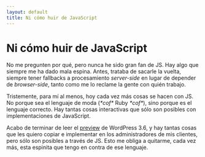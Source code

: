 ```yaml
---
layout: default
title: Ni cómo huir de JavaScript
---
```

# Ni cómo huir de JavaScript

No me pregunten por qué, pero nunca he sido gran fan de JS. Hay algo que siempre me ha dado mala espina. Antes, trataba de sacarle la vuelta, siempre tener fallbacks a procesamiento *server-side* en lugar de depender de *browser-side*, tanto como me lo reclame la gente con quién trabajo.

Tristemente, para mí al menos, hoy cada vez más cosas se hacen con JS. No porque sea el lenguaje de moda (*\*cof\** Ruby *\*cof\**), sino porque es el lenguaje correcto. Hay tantas cosas interactivas que sólo son posibles con implementaciones de JavaScript.

Acabo de terminar de leer el [preview](http://blog.teamtreehouse.com/a-preview-of-wordpress-3-6) de WordPress 3.6, y hay tantas cosas que les quiero copiar e implementar en los administradores de mis clientes, pero sólo son posibles a través de JS. Esto me obliga a quitarme, cada vez más, esta espinita que tengo en contra de ese lenguaje.
